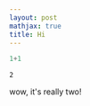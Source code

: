 ```yaml
---
layout: post
mathjax: true
title: Hi
---
```



```python
1+1
```




    2



wow, it's really two!
